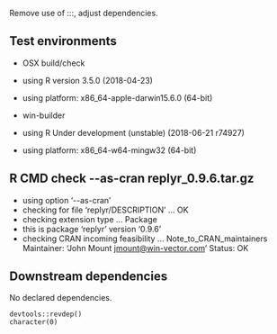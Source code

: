 
Remove use of :::, adjust dependencies.

## Test environments

  * OSX build/check
  * using R version 3.5.0 (2018-04-23)
  * using platform: x86_64-apple-darwin15.6.0 (64-bit)

  * win-builder 
  * using R Under development (unstable) (2018-06-21 r74927)
  * using platform: x86_64-w64-mingw32 (64-bit)

## R CMD check --as-cran replyr_0.9.6.tar.gz 

  * using option ‘--as-cran’
  * checking for file ‘replyr/DESCRIPTION’ ... OK
  * checking extension type ... Package
  * this is package ‘replyr’ version ‘0.9.6’
  * checking CRAN incoming feasibility ... Note_to_CRAN_maintainers
  Maintainer: ‘John Mount <jmount@win-vector.com>’
  Status: OK

## Downstream dependencies

No declared dependencies.

    devtools::revdep()
    character(0)

